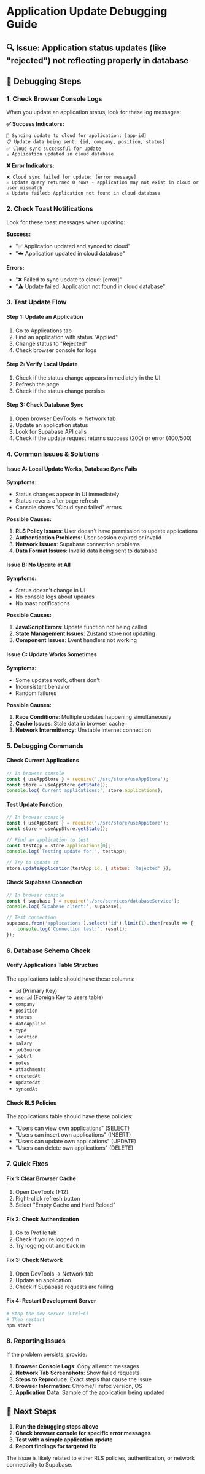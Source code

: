 # Application Update Debugging Guide

## 🔍 **Issue**: Application status updates (like "rejected") not reflecting properly in database

## 🧪 **Debugging Steps**

### 1. **Check Browser Console Logs**
When you update an application status, look for these log messages:

**✅ Success Indicators:**
```
🔄 Syncing update to cloud for application: [app-id]
📋 Update data being sent: {id, company, position, status}
✅ Cloud sync successful for update
☁️ Application updated in cloud database
```

**❌ Error Indicators:**
```
❌ Cloud sync failed for update: [error message]
⚠️ Update query returned 0 rows - application may not exist in cloud or user mismatch
⚠️ Update failed: Application not found in cloud database
```

### 2. **Check Toast Notifications**
Look for these toast messages when updating:

**Success:**
- "✅ Application updated and synced to cloud"
- "☁️ Application updated in cloud database"

**Errors:**
- "❌ Failed to sync update to cloud: [error]"
- "⚠️ Update failed: Application not found in cloud database"

### 3. **Test Update Flow**

#### **Step 1: Update an Application**
1. Go to Applications tab
2. Find an application with status "Applied"
3. Change status to "Rejected"
4. Check browser console for logs

#### **Step 2: Verify Local Update**
1. Check if the status change appears immediately in the UI
2. Refresh the page
3. Check if the status change persists

#### **Step 3: Check Database Sync**
1. Open browser DevTools → Network tab
2. Update an application status
3. Look for Supabase API calls
4. Check if the update request returns success (200) or error (400/500)

### 4. **Common Issues & Solutions**

#### **Issue A: Local Update Works, Database Sync Fails**
**Symptoms:**
- Status changes appear in UI immediately
- Status reverts after page refresh
- Console shows "Cloud sync failed" errors

**Possible Causes:**
1. **RLS Policy Issues**: User doesn't have permission to update applications
2. **Authentication Problems**: User session expired or invalid
3. **Network Issues**: Supabase connection problems
4. **Data Format Issues**: Invalid data being sent to database

#### **Issue B: No Update at All**
**Symptoms:**
- Status doesn't change in UI
- No console logs about updates
- No toast notifications

**Possible Causes:**
1. **JavaScript Errors**: Update function not being called
2. **State Management Issues**: Zustand store not updating
3. **Component Issues**: Event handlers not working

#### **Issue C: Update Works Sometimes**
**Symptoms:**
- Some updates work, others don't
- Inconsistent behavior
- Random failures

**Possible Causes:**
1. **Race Conditions**: Multiple updates happening simultaneously
2. **Cache Issues**: Stale data in browser cache
3. **Network Intermittency**: Unstable internet connection

### 5. **Debugging Commands**

#### **Check Current Applications**
```javascript
// In browser console
const { useAppStore } = require('./src/store/useAppStore');
const store = useAppStore.getState();
console.log('Current applications:', store.applications);
```

#### **Test Update Function**
```javascript
// In browser console
const { useAppStore } = require('./src/store/useAppStore');
const store = useAppStore.getState();

// Find an application to test
const testApp = store.applications[0];
console.log('Testing update for:', testApp);

// Try to update it
store.updateApplication(testApp.id, { status: 'Rejected' });
```

#### **Check Supabase Connection**
```javascript
// In browser console
const { supabase } = require('./src/services/databaseService');
console.log('Supabase client:', supabase);

// Test connection
supabase.from('applications').select('id').limit(1).then(result => {
    console.log('Connection test:', result);
});
```

### 6. **Database Schema Check**

#### **Verify Applications Table Structure**
The applications table should have these columns:
- `id` (Primary Key)
- `userid` (Foreign Key to users table)
- `company`
- `position`
- `status`
- `dateApplied`
- `type`
- `location`
- `salary`
- `jobSource`
- `jobUrl`
- `notes`
- `attachments`
- `createdAt`
- `updatedAt`
- `syncedAt`

#### **Check RLS Policies**
The applications table should have these policies:
- "Users can view own applications" (SELECT)
- "Users can insert own applications" (INSERT)
- "Users can update own applications" (UPDATE)
- "Users can delete own applications" (DELETE)

### 7. **Quick Fixes**

#### **Fix 1: Clear Browser Cache**
1. Open DevTools (F12)
2. Right-click refresh button
3. Select "Empty Cache and Hard Reload"

#### **Fix 2: Check Authentication**
1. Go to Profile tab
2. Check if you're logged in
3. Try logging out and back in

#### **Fix 3: Check Network**
1. Open DevTools → Network tab
2. Update an application
3. Check if Supabase requests are failing

#### **Fix 4: Restart Development Server**
```bash
# Stop the dev server (Ctrl+C)
# Then restart
npm start
```

### 8. **Reporting Issues**

If the problem persists, provide:
1. **Browser Console Logs**: Copy all error messages
2. **Network Tab Screenshots**: Show failed requests
3. **Steps to Reproduce**: Exact steps that cause the issue
4. **Browser Information**: Chrome/Firefox version, OS
5. **Application Data**: Sample of the application being updated

## 🔧 **Next Steps**

1. **Run the debugging steps above**
2. **Check browser console for specific error messages**
3. **Test with a simple application update**
4. **Report findings for targeted fix**

The issue is likely related to either RLS policies, authentication, or network connectivity to Supabase.

